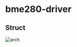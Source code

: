 # bme280-driver

## Struct

![arch](https://user-images.githubusercontent.com/21075532/117534305-574dea00-b023-11eb-8d25-84accb84062f.png)

